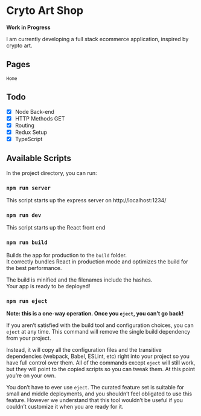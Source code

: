 # Cryto Art Shop

**Work in Progress**

I am currently developing a full stack ecommerce application, inspired by crypto art.

## Pages

```
Home
```

## Todo

- [x] Node Back-end
- [x] HTTP Methods GET
- [x] Routing
- [x] Redux Setup
- [x] TypeScript

## Available Scripts

In the project directory, you can run:

### `npm run server`

This script starts up the express server on http://localhost:1234/

### `npm run dev`

This script starts up the React front end

### `npm run build`

Builds the app for production to the `build` folder.\
It correctly bundles React in production mode and optimizes the build for the best performance.

The build is minified and the filenames include the hashes.\
Your app is ready to be deployed!

### `npm run eject`

**Note: this is a one-way operation. Once you `eject`, you can’t go back!**

If you aren’t satisfied with the build tool and configuration choices, you can `eject` at any time. This command will remove the single build dependency from your project.

Instead, it will copy all the configuration files and the transitive dependencies (webpack, Babel, ESLint, etc) right into your project so you have full control over them. All of the commands except `eject` will still work, but they will point to the copied scripts so you can tweak them. At this point you’re on your own.

You don’t have to ever use `eject`. The curated feature set is suitable for small and middle deployments, and you shouldn’t feel obligated to use this feature. However we understand that this tool wouldn’t be useful if you couldn’t customize it when you are ready for it.
